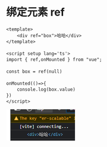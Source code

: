 # 绑定元素 ref

```vue
<template>
    <div ref="box">哈哈</div>
</template>
 
<script setup lang='ts'>
import { ref,onMounted } from "vue";

const box = ref(null)

onMounted(()=>{
    console.log(box.value)
})
</script>
```

![图 1](img/08507ffd6efaa2ee8de8cad0c8a30741509d3e7c6c158ed2aa03744bf11df668.png) 